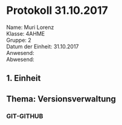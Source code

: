 # Protokoll 31.10.2017

Name: Muri Lorenz <br>
Klasse: 4AHME <br>
Gruppe: 2 <br>
Datum der Einheit: 31.10.2017 <br>
Anwesend:  <br>
Abwesend:  <br>

## 1. Einheit
## Thema: Versionsverwaltung

### **GIT-GITHUB**
